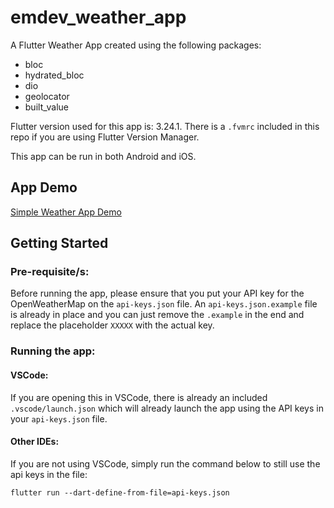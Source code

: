 # emdev_weather_app

A Flutter Weather App created using the following packages:

- bloc
- hydrated_bloc
- dio
- geolocator
- built_value

Flutter version used for this app is: 3.24.1. There is a `.fvmrc` included in this repo if you are using Flutter Version Manager.

This app can be run in both Android and iOS.

## App Demo

[Simple Weather App Demo](https://youtu.be/sm1whnJ1iNU)

## Getting Started

### Pre-requisite/s:

Before running the app, please ensure that you put your API key for the OpenWeatherMap on the `api-keys.json` file. An `api-keys.json.example` file is already in place and you can just remove the `.example` in the end and replace the placeholder `XXXXX` with the actual key.

### Running the app:

#### VSCode:

If you are opening this in VSCode, there is already an included `.vscode/launch.json` which will already launch the app using the API keys in your `api-keys.json` file.

#### Other IDEs:

If you are not using VSCode, simply run the command below to still use the api keys in the file:

`flutter run --dart-define-from-file=api-keys.json`
